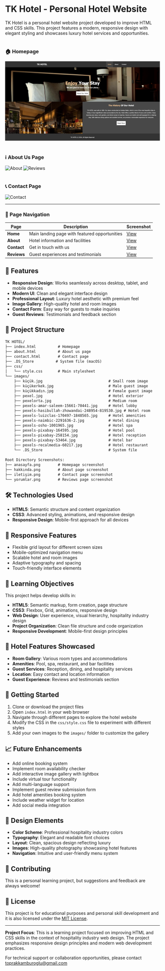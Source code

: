 # TK Hotel - Personal Hotel Website

TK Hotel is a personal hotel website project developed to improve HTML and CSS skills. This project features a modern, responsive design with elegant styling and showcases luxury hotel services and opportunities.
<br></br>

<!-- Image showcase showing different pages -->


### 🏠 Homepage
![Homepage](images/anasayfa.png)
<br></br>

### ℹ️ About Us Page
![About](images/hakkında.png)
![Reviews](images/yorumlar.png)
<br></br>

### 📞 Contact Page
![Contact](images/iletişim.png)


---

### 📱 Page Navigation
| Page | Description | Screenshot |
|------|-------------|------------|
| **Home** | Main landing page with featured opportunities | [View](images/anasayfa.png) |
| **About** | Hotel information and facilities | [View](images/hakkında.png) |
| **Contact** | Get in touch with us | [View](images/iletişim.png) |
| **Reviews** | Guest experiences and testimonials | [View](images/yorumlar.png) |

## 🏨 Features

- **Responsive Design**: Works seamlessly across desktop, tablet, and mobile devices
- **Modern UI**: Clean and elegant interface design
- **Professional Layout**: Luxury hotel aesthetic with premium feel
- **Image Gallery**: High-quality hotel and room images
- **Contact Form**: Easy way for guests to make inquiries
- **Guest Reviews**: Testimonials and feedback section

## 📁 Project Structure

```
TK HOTEL/
├── index.html          # Homepage
├── about.html          # About us page
├── contact.html        # Contact page
├── .DS_Store          # System file (macOS)
├── css/
│   └── style.css       # Main stylesheet
└── images/
    ├── küçük.jpg                              # Small room image
    ├── küçükerkek.jpg                         # Male guest image
    ├── küçükkadın.jpg                         # Female guest image
    ├── pexel.jpg                              # Hotel exterior
    ├── pexelorta.jpg                          # Medium room
    ├── pexels-amar-saleem-15661-70441.jpg     # Hotel lobby
    ├── pexels-hasibullah-zhowandai-248954-819530.jpg # Hotel room
    ├── pexels-luizclas-170497-1848565.jpg     # Hotel amenities
    ├── pexels-naimbic-2291636-2.jpg           # Hotel dining
    ├── pexels-osho-1001965.jpg                # Hotel spa
    ├── pexels-pixabay-164595.jpg              # Hotel pool
    ├── pexels-pixabay-258154.jpg              # Hotel reception
    ├── pexels-pixabay-53464.jpg               # Hotel bar
    ├── pexels-recalmedia-60217.jpg            # Hotel restaurant
    └── .DS_Store                              # System file

Root Directory Screenshots:
├── anasayfa.png        # Homepage screenshot
├── hakkında.png        # About page screenshot
├── iletişim.png        # Contact page screenshot
└── yorumlar.png        # Reviews page screenshot
```

## 🛠️ Technologies Used

- **HTML5**: Semantic structure and content organization
- **CSS3**: Advanced styling, animations, and responsive design
- **Responsive Design**: Mobile-first approach for all devices

## 📱 Responsive Features

- Flexible grid layout for different screen sizes
- Mobile-optimized navigation menu
- Scalable hotel and room images
- Adaptive typography and spacing
- Touch-friendly interface elements

## 🎯 Learning Objectives

This project helps develop skills in:

- **HTML5**: Semantic markup, form creation, page structure
- **CSS3**: Flexbox, Grid, animations, responsive design
- **Web Design**: User experience, visual hierarchy, hospitality industry design
- **Project Organization**: Clean file structure and code organization
- **Responsive Development**: Mobile-first design principles

## 🏨 Hotel Features Showcased

- **Room Gallery**: Various room types and accommodations
- **Amenities**: Pool, spa, restaurant, and bar facilities
- **Guest Services**: Reception, dining, and hospitality services
- **Location**: Easy contact and location information
- **Guest Experience**: Reviews and testimonials section

## 🚀 Getting Started

1. Clone or download the project files
2. Open `index.html` in your web browser
3. Navigate through different pages to explore the hotel website
4. Modify the CSS in the `css/style.css` file to experiment with different styles
5. Add your own images to the `images/` folder to customize the gallery

## 📈 Future Enhancements

- Add online booking system
- Implement room availability checker
- Add interactive image gallery with lightbox
- Include virtual tour functionality
- Add multi-language support
- Implement guest review submission form
- Add hotel amenities booking system
- Include weather widget for location
- Add social media integration

## 🎨 Design Elements

- **Color Scheme**: Professional hospitality industry colors
- **Typography**: Elegant and readable font choices
- **Layout**: Clean, spacious design reflecting luxury
- **Images**: High-quality photography showcasing hotel features
- **Navigation**: Intuitive and user-friendly menu system

## 🤝 Contributing

This is a personal learning project, but suggestions and feedback are always welcome!

## 📄 License

This project is for educational purposes and personal skill development and it is also licensed under the [MIT License](LICENSE).

---

**Project Focus**: This is a learning project focused on improving HTML and CSS skills in the context of hospitality industry web design. The project emphasizes responsive design principles and modern web development practices.

For technical support or collaboration opportunities, please contact toprakkamburoglu@gmail.com
